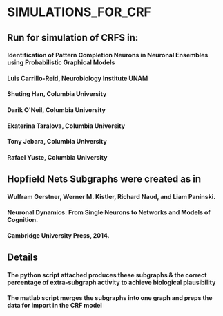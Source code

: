 # SIMULATIONS_FOR_CRF

## Run for simulation of CRFS in: 
#### Identification of Pattern Completion Neurons in Neuronal Ensembles using Probabilistic Graphical Models
#### Luis Carrillo-Reid, Neurobiology Institute UNAM
#### Shuting Han, Columbia University
#### Darik O'Neil, Columbia University
#### Ekaterina Taralova, Columbia University
#### Tony Jebara, Columbia University
#### Rafael Yuste, Columbia University

## Hopfield Nets Subgraphs were created as in
#### Wulfram Gerstner, Werner M. Kistler, Richard Naud, and Liam Paninski.
#### Neuronal Dynamics: From Single Neurons to Networks and Models of Cognition.
#### Cambridge University Press, 2014.

## Details
#### The python script attached produces these subgraphs & the correct percentage of extra-subgraph activity to achieve biological plausibility
#### The matlab script merges the subgraphs into one graph and preps the data for import in the CRF model





